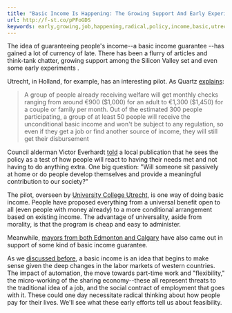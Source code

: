 ```yaml
---
title: "Basic Income Is Happening: The Growing Support And Early Experiments Of A Radical Policy"
url: http://f-st.co/pPFoGDS
keywords: early,growing,job,happening,radical,policy,income,basic,utrecht,support,having,group,experiments,idea,pilot
---
```

The idea of guaranteeing people's income--a basic income guarantee --has gained a lot of currency of late. There has been a flurry of articles and think-tank chatter, growing support among the Silicon Valley set and even some early experiments .

Utrecht, in Holland, for example, has an interesting pilot. As Quartz [explains](http://qz.com/437088/utrecht-will-give-money-for-free-to-its-citizens-will-it-make-them-lazier/):

> A group of people already receiving welfare will get monthly checks ranging from around €900 (\$1,000) for an adult to €1,300 (\$1,450) for a couple or family per month. Out of the estimated 300 people participating, a group of at least 50 people will receive the unconditional basic income and won't be subject to any regulation, so even if they get a job or find another source of income, they will still get their disbursement

Council alderman Victor Everhardt [told](http://destadutrecht.nl/politiek/utrecht-start-experiment-met-basisinkomen/) a local publication that he sees the policy as a test of how people will react to having their needs met and not having to do anything extra. One big question: "Will someone sit passively at home or do people develop themselves and provide a meaningful contribution to our society?"

The pilot, overseen by [University College Utrecht](http://www.uu.nl/en/organisation/university-college-utrecht), is one way of doing basic income. People have proposed everything from a universal benefit open to all (even people with money already) to a more conditional arrangement based on existing income. The advantage of universality, aside from morality, is that the program is cheap and easy to administer.

Meanwhile, [mayors from both Edmonton and Calgary](https://www.thestar.com/news/canada/2015/06/05/alberta-mayors-stick-back-guaranteed-minimum-income.html) have also came out in support of some kind of basic income guarantee.

As we [discussed before](https://www.fastcoexist.com/3040832/world-changing-ideas/a-universal-basic-income-is-the-bipartisan-solution-to-poverty-weve-bee), a basic income is an idea that begins to make sense given the deep changes in the labor markets of western countries. The impact of automation, the move towards part-time work and "flexibility," the micro-working of the sharing economy--these all represent threats to the traditional idea of a job, and the social contract of employment that goes with it. These could one day necessitate radical thinking about how people pay for their lives. We'll see what these early efforts tell us about feasibility.
